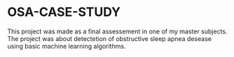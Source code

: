 # OSA-CASE-STUDY
This project was made as a final assessement in one of my master subjects. The project was about detectetion of obstructive sleep apnea desease using basic machine learning algorithms.
